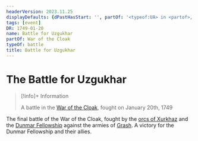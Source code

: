 ```yaml
---
headerVersion: 2023.11.25
displayDefaults: {dPastHasStart: '', partOf: '<typeof:UA> in <partof>, fought on <endDate>'}
tags: [event]
DR: 1749-01-20
name: Battle for Uzgukhar
partOf: War of the Cloak
typeOf: battle
title: Battle for Uzgukhar
---
```

# The Battle for Uzgukhar
>[!info]+ Information
> 
> A battle in the [War of the Cloak](<../war-of-the-cloak.md>), fought on January 20th, 1749

The final battle of the War of the Cloak, fought by the [orcs of Xurkhaz](<../../../groups/orc-hordes/people-of-the-rainbow.md>) and the [Dunmar Fellowship](<../../../people/pcs/dunmar-fellowship/dunmar-fellowship.md>) against the armies of [Grash](<../../../people/other-nonhumans/grash.md>). A victory for the Dunmar Fellowship and their allies. 